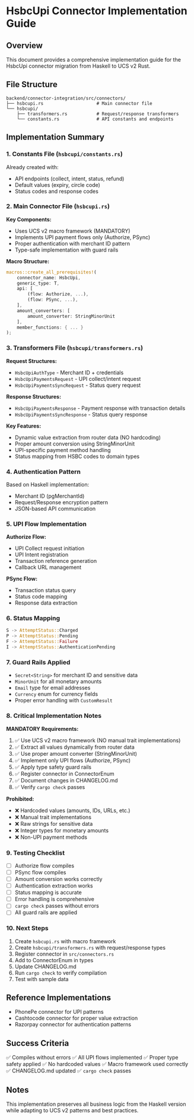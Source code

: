 # HsbcUpi Connector Implementation Guide

## Overview
This document provides a comprehensive implementation guide for the HsbcUpi connector migration from Haskell to UCS v2 Rust.

## File Structure
```
backend/connector-integration/src/connectors/
├── hsbcupi.rs                    # Main connector file
└── hsbcupi/
    ├── transformers.rs           # Request/response transformers
    └── constants.rs              # API constants and endpoints
```

## Implementation Summary

### 1. Constants File (`hsbcupi/constants.rs`)
Already created with:
- API endpoints (collect, intent, status, refund)
- Default values (expiry, circle code)
- Status codes and response codes

### 2. Main Connector File (`hsbcupi.rs`)

**Key Components:**
- Uses UCS v2 macro framework (MANDATORY)
- Implements UPI payment flows only (Authorize, PSync)
- Proper authentication with merchant ID pattern
- Type-safe implementation with guard rails

**Macro Structure:**
```rust
macros::create_all_prerequisites!(
    connector_name: HsbcUpi,
    generic_type: T,
    api: [
        (flow: Authorize, ...),
        (flow: PSync, ...),
    ],
    amount_converters: [
        amount_converter: StringMinorUnit
    ],
    member_functions: { ... }
);
```

### 3. Transformers File (`hsbcupi/transformers.rs`)

**Request Structures:**
- `HsbcUpiAuthType` - Merchant ID + credentials
- `HsbcUpiPaymentsRequest` - UPI collect/intent request
- `HsbcUpiPaymentsSyncRequest` - Status query request

**Response Structures:**
- `HsbcUpiPaymentsResponse` - Payment response with transaction details
- `HsbcUpiPaymentsSyncResponse` - Status query response

**Key Features:**
- Dynamic value extraction from router data (NO hardcoding)
- Proper amount conversion using StringMinorUnit
- UPI-specific payment method handling
- Status mapping from HSBC codes to domain types

### 4. Authentication Pattern
Based on Haskell implementation:
- Merchant ID (pgMerchantId)
- Request/Response encryption pattern
- JSON-based API communication

### 5. UPI Flow Implementation

**Authorize Flow:**
- UPI Collect request initiation
- UPI Intent registration
- Transaction reference generation
- Callback URL management

**PSync Flow:**
- Transaction status query
- Status code mapping
- Response data extraction

### 6. Status Mapping
```rust
S -> AttemptStatus::Charged
P -> AttemptStatus::Pending
F -> AttemptStatus::Failure
I -> AttemptStatus::AuthenticationPending
```

### 7. Guard Rails Applied
- `Secret<String>` for merchant ID and sensitive data
- `MinorUnit` for all monetary amounts
- `Email` type for email addresses
- `Currency` enum for currency fields
- Proper error handling with `CustomResult`

### 8. Critical Implementation Notes

**MANDATORY Requirements:**
1. ✅ Use UCS v2 macro framework (NO manual trait implementations)
2. ✅ Extract all values dynamically from router data
3. ✅ Use proper amount converter (StringMinorUnit)
4. ✅ Implement only UPI flows (Authorize, PSync)
5. ✅ Apply type safety guard rails
6. ✅ Register connector in ConnectorEnum
7. ✅ Document changes in CHANGELOG.md
8. ✅ Verify `cargo check` passes

**Prohibited:**
- ❌ Hardcoded values (amounts, IDs, URLs, etc.)
- ❌ Manual trait implementations
- ❌ Raw strings for sensitive data
- ❌ Integer types for monetary amounts
- ❌ Non-UPI payment methods

### 9. Testing Checklist
- [ ] Authorize flow compiles
- [ ] PSync flow compiles
- [ ] Amount conversion works correctly
- [ ] Authentication extraction works
- [ ] Status mapping is accurate
- [ ] Error handling is comprehensive
- [ ] `cargo check` passes without errors
- [ ] All guard rails are applied

### 10. Next Steps
1. Create `hsbcupi.rs` with macro framework
2. Create `hsbcupi/transformers.rs` with request/response types
3. Register connector in `src/connectors.rs`
4. Add to ConnectorEnum in types
5. Update CHANGELOG.md
6. Run `cargo check` to verify compilation
7. Test with sample data

## Reference Implementations
- PhonePe connector for UPI patterns
- Cashtocode connector for proper value extraction
- Razorpay connector for authentication patterns

## Success Criteria
✅ Compiles without errors
✅ All UPI flows implemented
✅ Proper type safety applied
✅ No hardcoded values
✅ Macro framework used correctly
✅ CHANGELOG.md updated
✅ `cargo check` passes

## Notes
This implementation preserves all business logic from the Haskell version while adapting to UCS v2 patterns and best practices.
